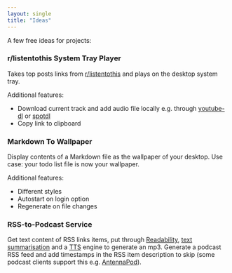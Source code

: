 ```yaml
---
layout: single
title: "Ideas"
---
```


A few free ideas for projects:

### r/listentothis System Tray Player

Takes top posts links from [r/listentothis](https://www.reddit.com/r/listentothis/) and plays on the desktop system tray.

Additional features:

- Download current track and add audio file locally e.g. through [youtube-dl](https://github.com/ytdl-org/youtube-dl) or [spotdl](https://github.com/ritiek/spotify-downloader)
- Copy link to clipboard

### Markdown To Wallpaper

Display contents of a Markdown file as the wallpaper of your desktop. Use case: your todo list file is now your wallpaper.

Additional features:

- Different styles
- Autostart on login option
- Regenerate on file changes

### RSS-to-Podcast Service

Get text content of RSS links items, put through [Readability](https://github.com/mozilla/readability), [text summarisation](https://en.wikipedia.org/wiki/Automatic_summarization) and a [TTS](https://en.wikipedia.org/wiki/Speech_synthesis) engine to generate an mp3. Generate a podcast RSS feed and add timestamps in the RSS item description to skip (some podcast clients support this e.g. [AntennaPod](https://antennapod.org/)). 

